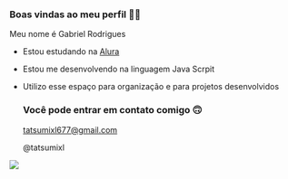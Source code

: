 ### Boas vindas ao meu perfil 🦆💚

Meu nome é Gabriel Rodrigues

- Estou estudando na [Alura](https://www.alura.com.br/)
- Estou me desenvolvendo na linguagem Java Scrpit
- Utilizo esse espaço para organização e para projetos desenvolvidos

  ### Você pode entrar em contato comigo 🙃

  tatsumixl677@gmail.com
  
  @tatsumixl

![](https://media.tenor.com/YQ5LFi52lNMAAAAC/esdeath.gif)

